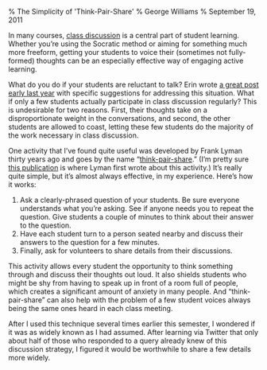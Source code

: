 % The Simplicity of 'Think-Pair-Share'
% George Williams
% September 19, 2011

In many courses, [class
discussion](http://chronicle.com/blogs/profhacker/tag/class-discussion)
is a central part of student learning. Whether you’re using the Socratic
method or aiming for something much more freeform, getting your students
to voice their (sometimes not fully-formed) thoughts can be an
especially effective way of engaging active learning.

What do you do if your students are reluctant to talk? Erin wrote [a
great post early last
year](http://chronicle.com/blogs/profhacker/silence-is-golden/22936)
with specific suggestions for addressing this situation. What if only a
few students actually participate in class discussion regularly? This is
undesirable for two reasons. First, their thoughts take on a
disproportionate weight in the conversations, and second, the other
students are allowed to coast, letting these few students do the
majority of the work necessary in class discussion.

One activity that I’ve found quite useful was developed by Frank Lyman
thirty years ago and goes by the name
“[think-pair-share](http://www.google.com/search?q=frank+lyman+think+pair+share).”
(I’m pretty sure [this
publication](http://books.google.com/books?id=2XMyGwAACAAJ) is where
Lyman first wrote about this activity.) It’s really quite simple, but
it’s almost always effective, in my experience. Here’s how it works:

1.  Ask a clearly-phrased question of your students. Be sure everyone
    understands what you’re asking. See if anyone needs you to repeat
    the question. Give students a couple of minutes to think about their
    answer to the question.
2.  Have each student turn to a person seated nearby and discuss their
    answers to the question for a few minutes.
3.  Finally, ask for volunteers to share details from their discussions.

This activity allows every student the opportunity to think something
through and discuss their thoughts out loud. It also shields students
who might be shy from having to speak up in front of a room full of
people, which creates a significant amount of anxiety in many people.
And “think-pair-share” can also help with the problem of a few student
voices always being the same ones heard in each class meeting.

After I used this technique several times earlier this semester, I
wondered if it was as widely known as I had assumed. After learning via
Twitter that only about half of those who responded to a query already
knew of this discussion strategy, I figured it would be worthwhile to
share a few details more widely.
